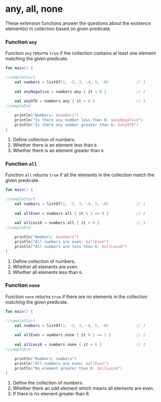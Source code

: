 # any, all, none

These extension functions answer the questions about the existence element(s) in collection based on given predicate.

### Function `any`

Function `any` returns `true` if the collection contains at least one element matching the given predicate.

<div class="language-kotlin" theme="idea" data-min-compiler-version="1.3">

```kotlin
fun main() {

//sampleStart
    val numbers = listOf(1, -2, 3, -4, 5, -6)            // 1
    
    val anyNegative = numbers.any { it < 0 }             // 2
    
    val anyGT6 = numbers.any { it > 6 }                  // 3
//sampleEnd

    println("Numbers: $numbers")
    println("Is there any number less than 0: $anyNegative")
    println("Is there any number greater than 6: $anyGT6")
}
```

</div>

1. Define collection of numbers.
2. Whether there is an element less than `0`.
3. Whether there is an element greater than `6`. 


### Function `all`

Function `all` returns `true` if all the elements in the collection match the given predicate.

<div class="language-kotlin" theme="idea" data-min-compiler-version="1.3">

```kotlin
fun main() {

//sampleStart
    val numbers = listOf(1, -2, 3, -4, 5, -6)            // 1
    
    val allEven = numbers.all { it % 2 == 0 }            // 2
    
    val allLess6 = numbers.all { it < 6 }                // 3
//sampleEnd

    println("Numbers: $numbers")
    println("All numbers are even: $allEven")
    println("All numbers are less than 6: $allLess6")
}
```

</div>

1. Define collection of numbers.
2. Whether all elements are even.
3. Whether all elements less than `6`.


### Function `none`

Function `none` returns `true` if there are no elements in the collection matching the given predicate.

<div class="language-kotlin" theme="idea" data-min-compiler-version="1.3">

```kotlin
fun main() {

//sampleStart
    val numbers = listOf(1, -2, 3, -4, 5, -6)            // 1
    
    val allEven = numbers.none { it % 2 == 1 }           // 2
    
    val allLess6 = numbers.none { it > 6 }               // 3
//sampleEnd

    println("Numbers: numbers")
    println("All numbers are even: $allEven")
    println("No element greater than 6: $allLess6")
}
```

</div>

1. Define the collection of numbers.
2. Whether there an odd element which means all elements are even.
3. If there is no element greater than 6.
 
